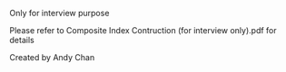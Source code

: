 Only for interview purpose

Please refer to Composite Index Contruction (for interview only).pdf for details

Created by Andy Chan
